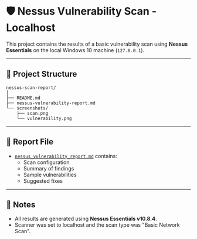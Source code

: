 # 🛡️ Nessus Vulnerability Scan - Localhost

This project contains the results of a basic vulnerability scan using **Nessus Essentials** on the local Windows 10 machine (`127.0.0.1`).

---

## 📁 Project Structure

```
nessus-scan-report/
│
├── README.md
├── nessus-vulnerability-report.md
└── screenshots/
    ├── scan.png
    └── vulnerability.png
```

---

## 📝 Report File

- [`nessus_vulnerability_report.md`](./nessus_vulnerability_report.md) contains:
  - Scan configuration
  - Summary of findings
  - Sample vulnerabilities
  - Suggested fixes

---




## 📌 Notes

- All results are generated using **Nessus Essentials v10.8.4**.
- Scanner was set to localhost and the scan type was "Basic Network Scan".
